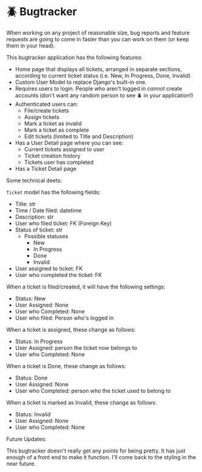 # 🪲 Bugtracker

When working on any project of reasonable size, bug reports and feature requests are going to come in faster than you can work on them (or keep them in your head).

This bugtracker application has the following features:

* Home page that displays all tickets, arranged in separate sections, according to current ticket status (i.e. New, In Progress, Done, Invalid)
* Custom User Model to replace Django's built-in one.
* Requires users to login. People who aren't logged in _cannot_ create accounts (don't want any random person to see 🪲 in your application!)
* Authenticated users can:
  * File/create tickets
  * Assign tickets
  * Mark a ticket as invalid
  * Mark a ticket as complete
  * Edit tickets (limited to Title and Description)
* Has a User Detail page where you can see:
  * Current tickets assigned to user
  * Ticket creation history
  * Tickets user has completed
* Has a Ticket Detail page

Some technical deets:

`Ticket` model has the following fields:

*   Title: str
*   Time / Date filed: datetime
*   Description: str
*   User who filed ticket: FK (Foreign Key)
*   Status of ticket: str
    *   Possible statuses
        *   New 
        *   In Progress
        *   Done
        *   Invalid
*   User assigned to ticket: FK
*   User who completed the ticket: FK

When a ticket is filed/created, it will have the following settings:

*   Status: New
*   User Assigned: None
*   User who Completed: None
*   User who filed: Person who's logged in

When a ticket is assigned, these change as follows:

*   Status: In Progress
*   User Assigned: person the ticket now belongs to
*   User who Completed: None

When a ticket is Done, these change as follows:

*   Status: Done
*   User Assigned: None
*   User who Completed: person who the ticket used to belong to

When a ticket is marked as Invalid, these change as follows:

*   Status: Invalid
*   User Assigned: None
*   User who Completed: None

Future Updates:

This bugtracker doesn't really get any points for being pretty. It has just enough of a front end to make it function. I'll come back to the styling in the near future.




